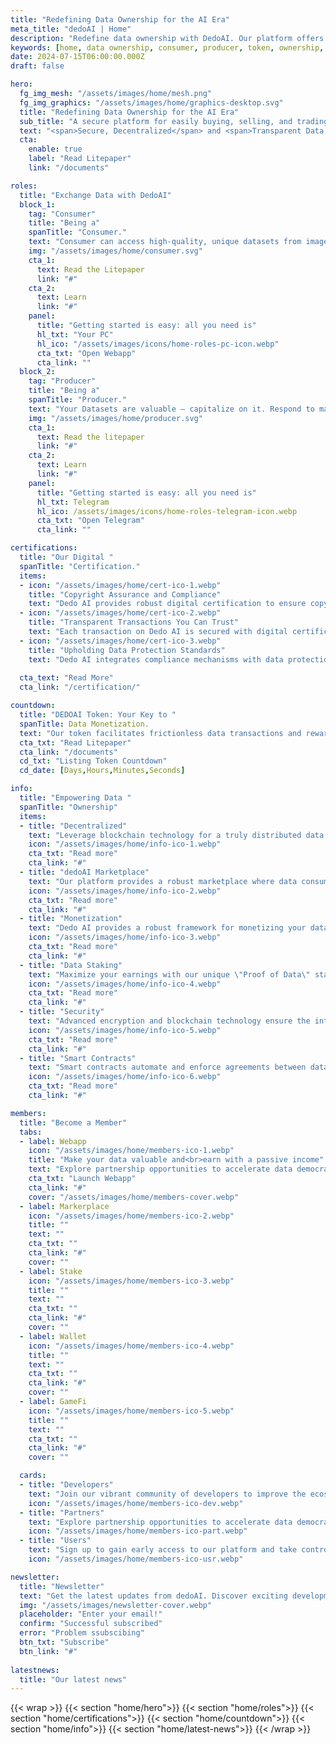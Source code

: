 ```yaml
---
title: "Redefining Data Ownership for the AI Era"
meta_title: "dedoAI | Home"
description: "Redefine data ownership with DedoAI. Our platform offers secure transactions, unique datasets, and fair compensation for producers, all powered by blockchain technology."
keywords: [home, data ownership, consumer, producer, token, ownership, dedoai, ai data exchange, smartcontracts]
date: 2024-07-15T06:00:00.000Z
draft: false

hero:
  fg_img_mesh: "/assets/images/home/mesh.png"
  fg_img_graphics: "/assets/images/home/graphics-desktop.svg"
  title: "Redefining Data Ownership for the AI Era"
  sub_title: "A secure platform for easily buying, selling, and trading data."
  text: "<span>Secure, Decentralized</span> and <span>Transparent Data Exchange</span> for a <span>New</span> AI Economy Transforming Data with Blockchain: <span>Secure, <br>Accessible, and Creator-Owned</spam>"
  cta:
    enable: true
    label: "Read Litepaper"
    link: "/documents"

roles:
  title: "Exchange Data with DedoAI"
  block_1:
    tag: "Consumer"
    title: "Being a"
    spanTitle: "Consumer."
    text: "Consumer can access high-quality, unique datasets from images, videos and more,  tailored to every AI needs. Purchase data securely and transparently on our decentralized marketplace with dedoAI tokens."
    img: "/assets/images/home/consumer.svg"
    cta_1:
      text: Read the Litepaper
      link: "#"
    cta_2:
      text: Learn
      link: "#"
    panel:
      title: "Getting started is easy: all you need is"
      hl_txt: "Your PC"
      hl_ico: "/assets/images/icons/home-roles-pc-icon.webp"
      cta_txt: "Open Webapp"
      cta_link: ""
  block_2:
    tag: "Producer"
    title: "Being a"
    spanTitle: "Producer."
    text: "Your Datasets are valuable – capitalize on it. Respond to market demands, set competitive prices, and earn DedoAI tokens. Our blockchain technology ensures secure transactions and fair compensation."
    img: "/assets/images/home/producer.svg"
    cta_1:
      text: Read the litepaper
      link: "#"
    cta_2:
      text: Learn
      link: "#"
    panel:
      title: "Getting started is easy: all you need is"
      hl_txt: Telegram
      hl_ico: /assets/images/icons/home-roles-telegram-icon.webp
      cta_txt: "Open Telegram"
      cta_link: ""

certifications:
  title: "Our Digital "
  spanTitle: "Certification."
  items:
  - icon: "/assets/images/home/cert-ico-1.webp"
    title: "Copyright Assurance and Compliance"
    text: "Dedo AI provides robust digital certification to ensure copyright protection, safeguarding your investments and enabling safe data use for AI training."
  - icon: "/assets/images/home/cert-ico-2.webp"
    title: "Transparent Transactions You Can Trust"
    text: "Each transaction on Dedo AI is secured with digital certificates and Blockchain that verify dataset integrity and authenticity, ensuring a trustworthy exchange environment."
  - icon: "/assets/images/home/cert-ico-3.webp"
    title: "Upholding Data Protection Standards"
    text: "Dedo AI integrates compliance mechanisms with data protection laws like GDPR and CCPA, setting a benchmark for quality, transparency, and legality in data transactions."
  
  cta_text: "Read More"
  cta_link: "/certification/"

countdown:
  title: "DEDOAI Token: Your Key to "
  spanTitle: Data Monetization.
  text: "Our token facilitates frictionless data transactions and rewards valuable contributions through our innovative \"Proof of Data\" mechanism, and empowers you to shape platform decisions."
  cta_txt: "Read Litepaper"
  cta_link: "/documents"
  cd_txt: "Listing Token Countdown"
  cd_date: [Days,Hours,Minutes,Seconds]

info:
  title: "Empowering Data "
  spanTitle: "Ownership"
  items:
  - title: "Decentralized"
    text: "Leverage blockchain technology for a truly distributed data ecosystem. Our decentralized architecture ensures no single point of failure, enhancing data integrity and resilience against censorship."
    icon: "/assets/images/home/info-ico-1.webp"
    cta_txt: "Read more"
    cta_link: "#"
  - title: "dedoAI Marketplace"
    text: "Our platform provides a robust marketplace where data consumers and producers can interact seamlessly. Buy and sell high-quality datasets securely, enhancing AI capabilities with diverse and reliable data sources."
    icon: "/assets/images/home/info-ico-2.webp"
    cta_txt: "Read more"
    cta_link: "#"
  - title: "Monetization"
    text: "Dedo AI provides a robust framework for monetizing your data. Earn fair compensation and fully realize the value of your data contributions."
    icon: "/assets/images/home/info-ico-3.webp"
    cta_txt: "Read more"
    cta_link: "#"
  - title: "Data Staking"
    text: "Maximize your earnings with our unique \"Proof of Data\" staking mechanism. Active data Producers enjoy enhanced rewards, incentivizing quality contributions to the ecosystem."
    icon: "/assets/images/home/info-ico-4.webp"
    cta_txt: "Read more"
    cta_link: "#"
  - title: "Security"
    text: "Advanced encryption and blockchain technology ensure the integrity and security of all data transactions."
    icon: "/assets/images/home/info-ico-5.webp"
    cta_txt: "Read more"
    cta_link: "#"
  - title: "Smart Contracts"
    text: "Smart contracts automate and enforce agreements between data Consumer and Producer on DeDoAI, ensuring compliance, reducing fraud risk, and streamlining transactions."
    icon: "/assets/images/home/info-ico-6.webp"
    cta_txt: "Read more"
    cta_link: "#"

members:
  title: "Become a Member"
  tabs:
  - label: Webapp
    icon: "/assets/images/home/members-ico-1.webp"
    title: "Make your data valuable and<br>earn with a passive income"
    text: "Explore partnership opportunities to accelerate data democratization.<br>Explore partnership opportunities to accelerate data democratization.<br>Explore partnership opportunities to accelerate data democratization."
    cta_txt: "Launch Webapp"
    cta_link: "#"
    cover: "/assets/images/home/members-cover.webp"
  - label: Markerplace
    icon: "/assets/images/home/members-ico-2.webp"
    title: ""
    text: ""
    cta_txt: ""
    cta_link: "#"
    cover: ""
  - label: Stake
    icon: "/assets/images/home/members-ico-3.webp"
    title: ""
    text: ""
    cta_txt: ""
    cta_link: "#"
    cover: ""
  - label: Wallet
    icon: "/assets/images/home/members-ico-4.webp"
    title: ""
    text: ""
    cta_txt: ""
    cta_link: "#"
    cover: ""
  - label: GameFi
    icon: "/assets/images/home/members-ico-5.webp"
    title: ""
    text: ""
    cta_txt: ""
    cta_link: "#"
    cover: ""

  cards:
  - title: "Developers"
    text: "Join our vibrant community of developers to improve the ecosystem."
    icon: "/assets/images/home/members-ico-dev.webp"
  - title: "Partners"
    text: "Explore partnership opportunities to accelerate data democratization."
    icon: "/assets/images/home/members-ico-part.webp"
  - title: "Users"
    text: "Sign up to gain early access to our platform and take control of your data today."
    icon: "/assets/images/home/members-ico-usr.webp"

newsletter:
  title: "Newsletter"
  text: "Get the latest updates from dedoAI. Discover exciting developments, partnerships, and breakthroughs as we revolutionize the data economy and shape the future of data democratization and blockchain technology."
  img: "/assets/images/newsletter-cover.webp"
  placeholder: "Enter your email!"
  confirm: "Successful subscribed"
  error: "Problem ssubscibing"
  btn_txt: "Subscribe"
  btn_link: "#"
  
latestnews:
  title: "Our latest news"
---
```

{{< wrap >}}
{{< section "home/hero">}}
{{< section "home/roles">}}
{{< section "home/certifications">}}
{{< section "home/countdown">}}
{{< section "home/info">}}
{{< section "home/latest-news">}}
{{< /wrap >}}
